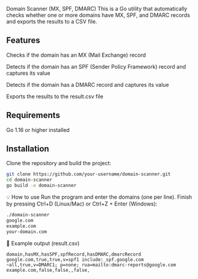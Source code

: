 Domain Scanner (MX, SPF, DMARC)
This is a Go utility that automatically checks whether one or more domains have MX, SPF, and DMARC records and exports the results to a CSV file.

## Features
Checks if the domain has an MX (Mail Exchange) record

Detects if the domain has an SPF (Sender Policy Framework) record and captures its value

Detects if the domain has a DMARC record and captures its value

Exports the results to the result.csv file

## Requirements
Go 1.16 or higher installed

## Installation
Clone the repository and build the project:
```bash
git clone https://github.com/your-username/domain-scanner.git
cd domain-scanner
go build -o domain-scanner
```
💡 How to use
Run the program and enter the domains (one per line). Finish by pressing Ctrl+D (Linux/Mac) or Ctrl+Z + Enter (Windows):
```bash
./domain-scanner
google.com
example.com
your-domain.com
```
📄 Example output (result.csv)
```csv
domain,hasMX,hasSPF,spfRecord,hasDMARC,dmarcRecord
google.com,true,true,v=spf1 include:_spf.google.com ~all,true,v=DMARC1; p=none; rua=mailto:dmarc-reports@google.com
example.com,false,false,,false,
```